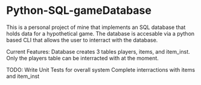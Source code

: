 # Python-SQL-gameDatabase
This is a personal project of mine that implements an SQL database that holds data for a hypothetical game.
The database is accesable via a python based CLI that allows the user to interract with the database.

Current Features:
Database creates 3 tables players, items, and item_inst.
Only the players table can be interracted with at the moment.

TODO:
Write Unit Tests for overall system
Complete interractions with items and item_inst

